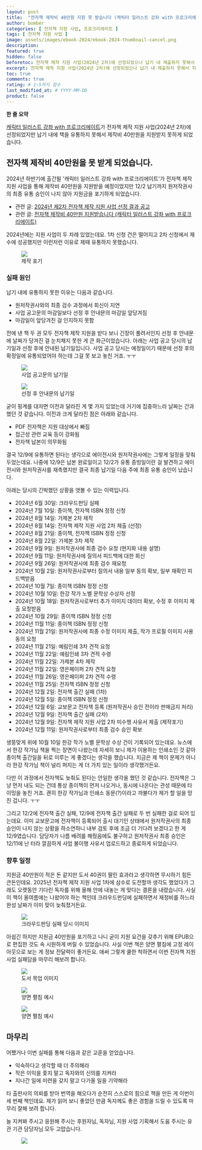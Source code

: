```yaml
---
layout: post
title:  "전자책 제작비 40만원 지원 못 받습니다 (캐릭터 일러스트 강좌 with 프로크리에이트)"
author: bomber
categories: [ 전자책 지원 사업, 프로크리에이트 ]
tags: [ 전자책 지원 사업 ]
image: assets/images/ebook-2024/ebook-2024-thumbnail-cancel.png
description: 
featured: true
hidden: false
beforetoc: 전자책 제작 지원 사업(2024년 2차)에 선정되었으나 납기 내 제출하지 못해서 지원받지 못하게 되었습니다.
excerpt: 전자책 제작 지원 사업(2024년 2차)에 선정되었으나 납기 내 제출하지 못해서 지원받지 못하게 되었습니다.
toc: true
comments: true
rating: # 1~5까지 점수
last_modified_at: # YYYY-MM-DD
product: false
---
```


<div class="note">
    <b>한 줄 요약</b>
    <p><a href="https://zzom.io/character-illustration-with-procreate" target="_blank">캐릭터 일러스트 강좌 with 프로크리에이트</a>가 전자책 제작 지원 사업(2024년 2차)에 선정되었지만 납기 내에 책을 유통하지 못해서 제작비 40만원을 지원받지 못하게 되었습니다.</p> 
</div>

## 전자책 제작비 40만원을 못 받게 되었습니다.

2024년 하반기에 출간될 '캐릭터 일러스트 강좌 with 프로크리에이트'가 전자책 제작 지원 사업을 통해 제작비 40만원을 지원받을 예정이었지만 12/2 납기까지 원저작권사의 최종 유통 승인이 나지 않아 지원금을 포기하게 되었습니다.

* 관련 글: <a href="https://baro.kpipa.or.kr/front/cmmnBbs/bbsMng/cmmnBbsView.do?cntntNo=65&pstNo=100" target="_blank">2024년 제2차 전자책 제작 지원 사업 선정 결과 공고</a>
* 관련 글: <a href="{{ site.baseurl }}/ebook-2024" target="_blank">전자책 제작비 40만원 지원받습니다 (캐릭터 일러스트 강좌 with 프로크리에이트)</a>

2024년에는 지원 사업이 두 차례 있었는데요. 1차 신청 건은 떨어지고 2차 신청에서 재수에 성공했지만 이런저런 이유로 제때 유통하지 못했습니다.


<div class="container">
    <div class="row">
        <div class="col ml-auto">
        <figure>
        <img class="rounded" src="{{ site.url }}{{ site.baseurl }}/assets/images/ebook-2024/3.png" alter="">
        <figcaption>제작 포기</figcaption>
        </figure>
        </div>
    </div>
</div>

### 실패 원인

납기 내에 유통하지 못한 이유는 다음과 같습니다.

* 원저작권사와의 최종 검수 과정에서 회신이 지연
* 사업 공고문의 마감일보다 선정 후 안내문의 마감일 앞당겨짐
* 마감일이 앞당겨진 걸 인지하지 못함

전에 낸 책 두 권 모두 전자책 제작 지원을 받다 보니 긴장이 풀려서인지 선정 후 안내문에 날짜가 당겨진 걸 눈치채지 못한 게 큰 화근이었습니다.
아래는 사업 공고 당시의 납기일과 선정 후에 안내된 납기일입니다. 사업 공고 당시는 예정일이기 때문에 선정 후의 확정일에 유통되었어야 하는데 그걸 못 보고 놓친 거죠. ㅜㅜ

<div class="container">
    <div class="row">
        <div class="col ml-auto">
        <figure>
        <img class="rounded" src="{{ site.url }}{{ site.baseurl }}/assets/images/ebook-2024/announcement-before.png" alter="">
        <figcaption>사업 공고문의 납기일</figcaption>
        </figure>
        </div>
    </div>
    <div class="row">
        <div class="col ml-auto">
        <figure>
        <img class="rounded" src="{{ site.url }}{{ site.baseurl }}/assets/images/ebook-2024/announcement-after.png" alter="">
        <figcaption>선정 후 안내문의 납기일</figcaption>
        </figure>
        </div>
    </div>    
</div>

굳이 핑계를 대자면 이전과 달라진 게 몇 가지 있었는데 거기에 집중하느라 날짜는 간과했던 것 같습니다.
이전과 크게 달라진 점은 아래와 같습니다. 

* PDF 전자책은 지원 대상에서 빠짐
* 접근성 관련 교육 등이 강화됨
* 전자책 납본이 의무화됨

결국 12/9에 유통하면 된다는 생각으로 에이전시와 원저작권사에는 그렇게 일정을 맞춰두었는데요.
나중에 12/9은 납본 완료일이고 12/2가 유통 증빙일이란 걸 발견하고 에이전시와 원저작권사를 재촉했지만 결국 최종 납기일 다음 주에 최종 유통 승인이 났습니다.

아래는 당시의 긴박했던 상황을 엿볼 수 있는 이력입니다.

* 2024년 6월 30일: 크라우드펀딩 실패
* 2024년 7월 10일: 종이책, 전자책 ISBN 정정 신청
* 2024년 8월 14일: 가제본 2차 제작
* 2024년 8월 14일: 전자책 제작 지원 사업 2차 제출 (선정)
* 2024년 8월 21일: 종이책, 전자책 ISBN 정정 신청
* 2024년 8월 22일: 가제본 3차 제작
* 2024년 9월 9일: 원저작권사에 최종 검수 요청 (현지화 내용 설명)
* 2024년 9월 11일: 원저작권사에 질의서 피드백에 대한 회신
* 2024년 9월 26일: 원저작권사에 최종 검수 재요청
* 2024년 10월 2일: 원저작권사로부터 질의서 내용 일부 동의 확보, 일부 재확인 피드백받음
* 2024년 10월 7일: 종이책 ISBN 정정 신청
* 2024년 10월 10일: 한강 작가 노벨 문학상 수상자 선정
* 2024년 10월 18일: 원저작권사로부터 추가 이미지 데이터 확보, 수정 후 이미지 제출 요청받음
* 2024년 10월 29일: 종이책 ISBN 정정 신청
* 2024년 11월 11일: 종이책 ISBN 정정 신청
* 2024년 11월 21일: 원저작권사에 최종 수정 이미지 제출, 작가 프로필 이미지 사용 동의 요청
* 2024년 11월 21일: 예림인쇄 3차 견적 요청
* 2024년 11월 22일: 예림인쇄 3차 견적 수령
* 2024년 11월 22일: 가제본 4차 제작
* 2024년 11월 22일: 영은페이퍼 2차 견적 요청
* 2024년 11월 26일: 영은페이퍼 2차 견적 수령
* 2024년 11월 25일: 전자책 ISBN 정정 신청
* 2024년 12월 2일: 전자책 출간 실패 (1차)
* 2024년 12월 5일: 종이책 ISBN 정정 신청
* 2024년 12월 6일: 교보문고 전자책 등록 (원저작권사 승인 전이라 판매금지 처리)
* 2024년 12월 9일: 전자책 출간 실패 (2차)
* 2024년 12월 9일: 전자책 제작 지원 사업 2차 미수행 사유서 제출 (제작포기)
* 2024년 12월 11일: 원저작권사로부터 최종 검수 승인 확보

생뚱맞게 위에 10월 10일 한강 작가 노벨 문학상 수상 건이 기록되어 있는데요.
뉴스에서 한강 작가님 책을 찍는 장면이 나왔는데 자세히 보니 제가 이용하는 인쇄소인 것 같아 종이책 출간일을 뒤로 미루는 게 좋겠다는 생각을 했습니다.
지금은 제 책이 문제가 아니라 한강 작가님 책이 널리 퍼지는 게 더 가치 있는 일이라 생각했거든요.

다만 이 과정에서 전자책도 늦춰도 된다는 안일한 생각을 했던 것 같습니다. 
전자책은 그냥 먼저 내도 되는 건데 통상 종이책이 먼저 나오거나, 동시에 나온다는 관성 때문에 타이밍을 놓친 거죠.
괜히 한강 작가님과 인쇄소 동문(?)이라고 까불다가 제가 할 일을 망친 겁니다. ㅜㅜ

그리고 12/2에 전자책 출간 실패, 12/9에 전자책 출간 실패로 두 번 실패한 걸로 되어 있는데요.
이미 교보문고에 전자책이 등록되어 출시 대기인 상태에서 원저작권사의 최종 승인이 나지 않는 상황을 하소연하니 내부 검토 후에 조금 더 기다려 보겠다고 한 게 12/9였습니다.
담당자가 나름 배려를 해줬음에도 불구하고 원저작권사 최종 승인은 12/11에 난 터라 깔끔하게 사업 불이행 사유서 업로드하고 종료하게 되었습니다. 

### 향후 일정

지원금 40만원이 적은 돈 같지만 도서 40권이 팔린 효과라고 생각하면 무시하기 힘든 큰돈인데요.
2025년 전자책 제작 지원 사업 1차에 삼수로 도전할까 생각도 했었다가 그래도 오랫동안 기다린 독자를 위해 올해 안에 내놓는 게 맞다는 결론을 내렸습니다. 
사실 이 책이 올여름에는 나왔어야 하는 책인데 크라우드펀딩에 실패하면서 재정비를 하느라 완성 날짜가 이미 맞이 늦춰졌거든요. 

<div class="container">
    <div class="row">
        <div class="col ml-auto">
        <figure>
        <a href="https://tumblbug.com/zzom-procreate" target="_blank">
        <img class="rounded" src="{{ site.url }}{{ site.baseurl }}/assets/images/ebook-2024/crowdfunding-failure.png" alter="">
        </a>
        <figcaption>크라우드펀딩 실패 당시 이미지</figcaption>
        </figure>
        </div>
    </div>
</div>

아쉽긴 하지만 지원금 40만원을 포기하고 나니 굳이 지원 요건을 갖추기 위해 EPUB으로 편집한 것도 속 시원하게 버릴 수 있었습니다.
사실 이번 책은 양면 펼침에 고정 레이아웃으로 보는 게 정보 전달력이 좋거든요. 애써 그렇게 쿨한 척하면서 이번 전자책 지원 사업 실패담을 마무리 해보려 합니다.

<div class="container">
    <div class="row">
        <div class="col ml-auto">
        <figure>
        <a href="https://zzom.io/character-illustration-with-procreate/" target="_blank">
        <img class="rounded" src="{{ site.url }}{{ site.baseurl }}/assets/images/products/deep-blizzard-procreate/mockup (procreate).png" alter="">
        </a>
        <figcaption>도서 목업 이미지</figcaption>
        </figure>
        </div>
    </div>
    <div class="row">
        <div class="col ml-auto">
        <figure>
        <img class="rounded" src="{{ site.url }}{{ site.baseurl }}/assets/images/ebook-2024/procreate-text-v2.3-paper (spread)_044p.png" alter="">
        <figcaption>양면 펼침 예시</figcaption>
        </figure>
        </div>
    </div>
    <div class="row">
        <div class="col ml-auto">
        <figure>
        <img class="rounded" src="{{ site.url }}{{ site.baseurl }}/assets/images/ebook-2024/procreate-text-v2.3-paper (spread)_106p.png" alter="">
        <figcaption>양면 펼침 예시</figcaption>
        </figure>
        </div>
    </div>
</div>



## 마무리
어쨌거나 이번 실패를 통해 다음과 같은 교훈을 얻었습니다.

* 익숙하다고 생각할 때 더 주의해라
* 작은 이익을 좇지 말고 독자와의 신의를 지켜라
* 지나간 일에 미련을 갖지 말고 다가올 일을 기약해라

타 출판사의 의뢰를 받아 번역을 해오다가 순전히 스스로의 힘으로 책을 만든 게 이번이 세 번째 책인데요. 
제가 읽어 보니 좋았던 만큼 독자께도 좋은 경험을 드릴 수 있도록 마무리 잘해 보려 합니다.

늘 지켜봐 주시고 응원해 주시는 후원자님, 독자님, 지원 사업 기획해서 도움 주시는 유관 기관 담당자님 모두 고맙습니다.

<figure>
<img class="medium" src="{{ site.url }}{{ site.baseurl }}/assets/images/zzom-banner.jpg" alter="present">
</figure>